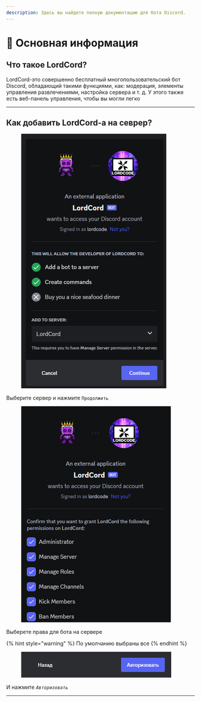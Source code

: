 ```yaml
---
description: Здесь вы найдете полную документацию для бота Discord.
---
```


# 📕 Основная информация

## Что такое LordCord?

LordCord-это совершенно бесплатный многопользовательский бот Discord, обладающий такими функциями, как: модерация, элементы управления развлечениями, настройка сервера и т. д. У этого также есть веб-панель управления, чтобы вы могли легко

***

## Как добавить LordCord-а на севрер?

<figure><img src=".gitbook/assets/2023-12-01_19-26-40 (3).png" alt=""><figcaption></figcaption></figure>

Выберите сервер и нажмите `Продолжить`

<figure><img src=".gitbook/assets/2023-12-01_19-29-58.png" alt=""><figcaption></figcaption></figure>

Выберете права для бота на сервере

{% hint style="warning" %}
По умолчанию выбраны все
{% endhint %}

<figure><img src=".gitbook/assets/image (11).png" alt=""><figcaption></figcaption></figure>

И нажмите _`Авторизовать`_

***
